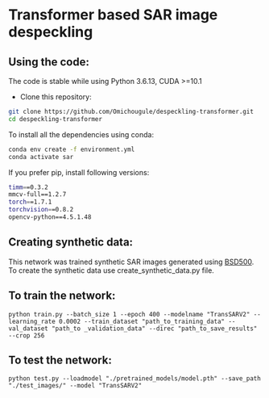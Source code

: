 # Transformer based SAR image despeckling


## Using the code:

The code is stable while using Python 3.6.13, CUDA >=10.1

- Clone this repository:
```bash
git clone https://github.com/Omichougule/despeckling-transformer.git
cd despeckling-transformer
```

To install all the dependencies using conda:

```bash
conda env create -f environment.yml
conda activate sar
```

If you prefer pip, install following versions:

```bash
timm==0.3.2
mmcv-full==1.2.7
torch==1.7.1
torchvision==0.8.2
opencv-python==4.5.1.48
```


## Creating synthetic data:
This network was trained synthetic SAR images generated using [BSD500](https://www2.eecs.berkeley.edu/Research/Projects/CS/vision/bsds/). To create the synthetic data use create_synthetic_data.py file.

## To  train the network:

```   
python train.py --batch_size 1 --epoch 400 --modelname "TransSARV2" --learning_rate 0.0002 --train_dataset "path_to_training_data" --val_dataset "path_to _validation_data" --direc "path_to_save_results" --crop 256
```

## To test the network:

```   
python test.py --loadmodel "./pretrained_models/model.pth" --save_path "./test_images/" --model "TransSARV2"
```

